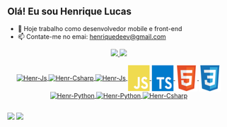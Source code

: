 ## Olá! Eu sou Henrique Lucas

- 🔭 Hoje trabalho como desenvolvedor mobile e front-end
- 📫 Contate-me no emai: henriquedeev@gmail.com

<div align="center">
  <a href="https://github.com/Henriquehlr">
  <img height="180em" src="https://github-readme-stats.vercel.app/api?username=Henriquehlr&show_icons=true&theme=dark&include_all_commits=true&count_private=true"/>
  <img height="180em" src="https://github-readme-stats.vercel.app/api/top-langs/?username=rafaballerini&layout=compact&langs_count=7&theme=dark"/>
</div>
  
 <div align="center" style="display: inline_block"><br>
  <img align="center" alt="Henr-Js" height="60" width="50" src="https://cdn.jsdelivr.net/gh/devicons/devicon/icons/react/react-original-wordmark.svg">
<img 
  align="center" 
  alt="Henr-Csharp" 
  height="60" 
  width="50" 
  src="https://cdn.jsdelivr.net/gh/devicons/devicon/icons/nodejs/nodejs-original-wordmark.svg">
  <img align="center" alt="Henr-Js" height="60" width="50" src="https://cdn.jsdelivr.net/gh/devicons/devicon/icons/vuejs/vuejs-original-wordmark.svg">
  <img align="center" alt="Henr-Js" height="60" width="50" src="https://raw.githubusercontent.com/devicons/devicon/master/icons/javascript/javascript-plain.svg">
  <img align="center" alt="Henr-Ts" height="60" width="50" src="https://raw.githubusercontent.com/devicons/devicon/master/icons/typescript/typescript-plain.svg">
  <img align="center" alt="Henr-HTML" height="60" width="50" src="https://raw.githubusercontent.com/devicons/devicon/master/icons/html5/html5-original.svg">
  <img align="center" alt="Henr-CSS" height="60" width="50" src="https://raw.githubusercontent.com/devicons/devicon/master/icons/css3/css3-original.svg">
  <img align="center" alt="Henr-Python" height="60" width="50" src="https://cdn.jsdelivr.net/gh/devicons/devicon/icons/flutter/flutter-original.svg">
  <img align="center" alt="Henr-Python" height="60" width="50" src="https://cdn.jsdelivr.net/gh/devicons/devicon/icons/python/python-original-wordmark.svg">
  <img align="center" alt="Henr-Csharp" height="60" width="50" src="https://cdn.jsdelivr.net/gh/devicons/devicon/icons/nodejs/nodejs-original-wordmark.svg">
</div>
  
##
 
<div> 
  <a href="https://www.instagram.com/henriqueelucass/" target="_blank"><img src="https://img.shields.io/badge/-Instagram-%23E4405F?style=for-the-         badge&logo=instagram&logoColor=white" target="_blank"></a>
  <a href="https://www.linkedin.com/in/henrique-lucas-183a41185/" target="_blank"><img src="https://img.shields.io/badge/-LinkedIn-%230077B5?style=for-the-badge&logo=linkedin&logoColor=white" target="_blank"></a> 
</div>
  
  


